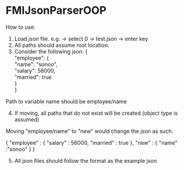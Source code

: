 # FMIJsonParserOOP
How to use:
1. Load json file. e.g. -> select 0 -> test.json -> enter key
2. All paths should assume root location.
3. Consider the following json: 
{  
    "employee": {  
        "name":       "sonoo",   
        "salary":      56000,   
        "married":    true  
    }  
}  

Path to variable name should be employee/name

4. If moving, all paths that do not exist will be created (object type is assumed)

Moving "employee/name" to "new" would change the json as such:

{
        "employee" : {
                "salary" : 56000,
                "married" : true
                },
        "new" : {
                "name" :"sonoo"
                }
} 

5. All json files should follow the format as the example json

